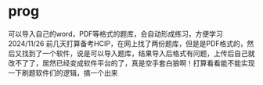 # prog
可以导入自己的word，PDF等格式的题库，会自动形成练习，方便学习
2024/11/26
前几天打算备考HCIP，在网上找了两份题库，但是是PDF格式的，然后又找到了一个软件，说是可以导入题库，结果导入后格式有问题，上传后自己就改不了了，居然已经变成软件平台的了，真是空手套白狼啊！打算看看能不能实现一下刷题软件们的逻辑，搞一个出来
